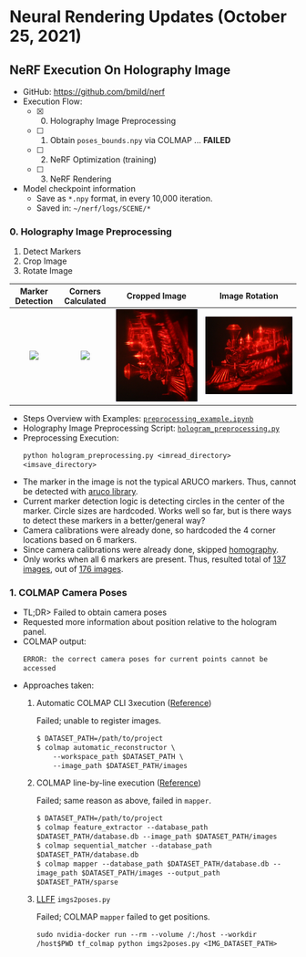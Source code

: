 # Neural Rendering Updates (October 25, 2021)
## NeRF Execution On Holography Image
- GitHub: https://github.com/bmild/nerf
- Execution Flow:
  - [x] 0. Holography Image Preprocessing
  - [ ] 1. Obtain `poses_bounds.npy` via COLMAP ... **FAILED**
  - [ ] 2. NeRF Optimization (training)
  - [ ] 3. NeRF Rendering
- Model checkpoint information
  - Save as `*.npy` format, in every 10,000 iteration.
  - Saved in: `~/nerf/logs/SCENE/*`

### 0. Holography Image Preprocessing
1. Detect Markers
2. Crop Image
3. Rotate Image
   
|                    Marker Detection                     |                     Corners Calculated                     |                  Cropped Image                  |                 Image Rotation                  |
| :-----------------------------------------------------: | :--------------------------------------------------------: | :---------------------------------------------: | :---------------------------------------------: |
| ![](../image_preprocessing/example/circle_detected.png) | ![](../image_preprocessing/example/corners_calculated.png) | ![](../image_preprocessing/example/cropped.png) | ![](../image_preprocessing/example/rotated.png) |

- Steps Overview with Examples: [`preprocessing_example.ipynb`](../image_preprocessing/preprocessing_example.ipynb)
- Holography Image Preprocessing Script: [`hologram_preprocessing.py`](../image_preprocessing/hologram_preprocessing.py)
- Preprocessing Execution:
    ```
    python hologram_preprocessing.py <imread_directory> <imsave_directory>
    ```
- The marker in the image is not the typical ARUCO markers. Thus, cannot be detected with [aruco library](https://mecaruco2.readthedocs.io/en/latest/notebooks_rst/Aruco/aruco_basics.html).
- Current marker detection logic is detecting circles in the center of the marker. Circle sizes are hardcoded. Works well so far, but is there ways to detect these markers in a better/general way?
- Camera calibrations were already done, so hardcoded the 4 corner locations based on 6 markers.
- Since camera calibrations were already done, skipped [homography](https://towardsdatascience.com/image-processing-with-python-applying-homography-for-image-warping-84cd87d2108f).
- Only works when all 6 markers are present. Thus, resulted total of [137 images](https://drive.google.com/drive/folders/1AAlhv9hI8t5CxBMnPq7IHINVXV3DPsmW?usp=sharing), out of [176 images](https://drive.google.com/drive/folders/1Wj7oFXP-Vmd_AzkEq4NGGQHH8x1vM3nF?usp=sharing).

### 1. COLMAP Camera Poses
- TL;DR> Failed to obtain camera poses
- Requested more information about position relative to the hologram panel.
- COLMAP output:
  ```
  ERROR: the correct camera poses for current points cannot be accessed
  ```
- Approaches taken:
  1. Automatic COLMAP CLI 3xecution ([Reference](https://colmap.github.io/cli.html))
        
        Failed; unable to register images.
        ```
        $ DATASET_PATH=/path/to/project
        $ colmap automatic_reconstructor \
            --workspace_path $DATASET_PATH \
            --image_path $DATASET_PATH/images
        ```
  2. COLMAP line-by-line execution ([Reference](https://github.com/Fyusion/LLFF/issues/36#issuecomment-648018595))

        Failed; same reason as above, failed in `mapper`.
        ```
        $ DATASET_PATH=/path/to/project
        $ colmap feature_extractor --database_path $DATASET_PATH/database.db --image_path $DATASET_PATH/images
        $ colmap sequential_matcher --database_path $DATASET_PATH/database.db
        $ colmap mapper --database_path $DATASET_PATH/database.db --image_path $DATASET_PATH/images --output_path $DATASET_PATH/sparse
        ```
  3. [LLFF](https://github.com/Fyusion/LLFF) `imgs2poses.py`

        Failed; COLMAP `mapper` failed to get positions.
        ```
        sudo nvidia-docker run --rm --volume /:/host --workdir /host$PWD tf_colmap python imgs2poses.py <IMG_DATASET_PATH>
        ```